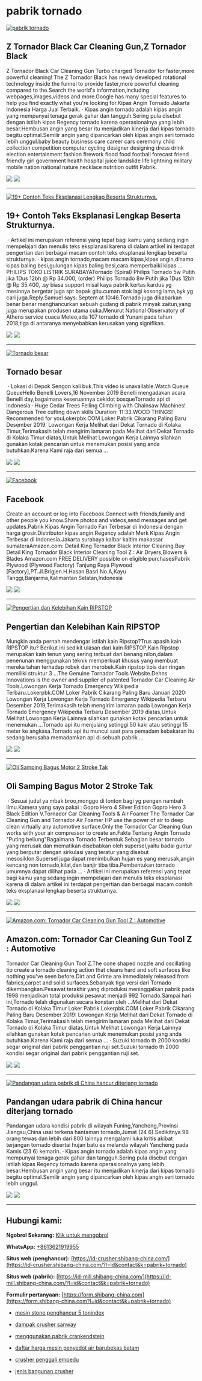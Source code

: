 # pabrik tornado

<a href="https://swt.shibang-china.com/?l=id&img&k=pabrik+tornado" target="_blank">![pabrik tornado](http://static.shibang-china.com/all-800x300/30.jpg)</a>

## Z Tornador Black Car Cleaning Gun,Z Tornador Black
Z Tornador Black Car Cleaning Gun Turbo charged Tornador for faster,more powerful cleaning! The Z Tornador Black has newly developed rotational technology inside the funnel to provide faster,more powerful cleaning compared to the.Search the world's information,including webpages,images,videos and more.Google has many special features to help you find exactly what you're looking for.Kipas Angin Tornado Jakarta Indonesia Harga Jual Terbaik.&nbsp;&#0183;&#32;Kipas angin tornado adalah kipas angin yang mempunyai tenaga gerak gahar dan tangguh.Sering pula disebut dengan istilah kipas Regency tornado karena operasionalnya yang lebih besar.Hembusan angin yang besar itu menjadikan kinerja dari kipas tornado begitu optimal.Semilir angin yang dipancarkan oleh kipas angin seri tornado lebih unggul.baby beauty business care career cars ceremony child collection competition computer cycling designer designing dress drink election entertainment fashion firework flood food football forecast friend friendly girl government health hospital juice landslide life lightning military mobile nation national nature necklace nutrition outfit Pabrik.


<a href="https://whatsapp.shibangsoft.com/WhatsApp.php" target="_blank" title="WhatsApp">![](http://static.shibang-china.com/icon/whatsapp.png)</a> <a href="https://swt.shibang-china.com/?l=id&icon&k=pabrik+tornado" target="_blank">![](http://static.shibang-china.com/icon/chat-id.png)</a>

---

<a href="https://swt.shibang-china.com/?l=id&img&k=pabrik+tornado" target="_blank">![19+ Contoh Teks Eksplanasi Lengkap Beserta Strukturnya.](http://static.shibang-china.com/all-800x300/1066.jpg)</a>

## 19+ Contoh Teks Eksplanasi Lengkap Beserta Strukturnya.
&nbsp;&#0183;&#32;Artikel ini merupakan referensi yang tepat bagi kamu yang sedang ingin mempelajari dan menulis teks eksplanasi karena di dalam artikel ini terdapat pengertian dan berbagai macam contoh teks eksplanasi lengkap beserta strukturnya.&nbsp;&#0183;&#32;kipas angin tornado,macam macam kipas,kipas angin,dinamo kipas baling besi,gulungan kipas baling besi,cara memperbaiki kipas …PHILIPS TOKO LISTRIK SURABAYATornado (Spiral) Philips Tornado 5w Putih jika 1Dus 12bh @ Rp 34.000, (order) Philips Tornado 8w Putih jika 1Dus 12bh @ Rp 35.400, .sy biasa support misal kaya pabrik kertas kardus yg mesinnya bergetar juga spt bapak gitu.cuman stok lagi kosong lama,byk yg cari juga.Reply.Samuel says: Septem at 10:46.Tornado juga dikabarkan benar benar menghancurkan sebuah gudang di pabrik minyak zaitun,yang juga merupakan produsen utama cuka.Menurut National Observatory of Athens service cuaca Meteo,ada 107 tornado di Yunani pada tahun 2018,tiga di antaranya menyebabkan kerusakan yang signifikan.


<a href="https://whatsapp.shibangsoft.com/WhatsApp.php" target="_blank" title="WhatsApp">![](http://static.shibang-china.com/icon/whatsapp.png)</a> <a href="https://swt.shibang-china.com/?l=id&icon&k=pabrik+tornado" target="_blank">![](http://static.shibang-china.com/icon/chat-id.png)</a>

---

<a href="https://swt.shibang-china.com/?l=id&img&k=pabrik+tornado" target="_blank">![Tornado besar](http://static.shibang-china.com/all-800x300/546.jpg)</a>

## Tornado besar
&nbsp;&#0183;&#32;Lokasi di Depok Sengon kali buk.This video is unavailable.Watch Queue QueueHello Benelli Lovers,16 November 2019 Benelli mengadakan acara Benelli day,bagaimana keseruannya cekidot bosqueTornado api di indonesia&nbsp;&#0183;&#32;Huge Cedar Trees Felling Climbing with Chainsaw Machines! Dangerous Tree cutting down skills Duration: 11:33.WOOD THINGS! Recommended for youLokerpbk.COM Loker Pabrik Cikarang Paling Baru Desember 2019: Lowongan Kerja Melihat dari Dekat Tornado di Kolaka Timur,Terimakasih telah mengirim lamaran pada Melihat dari Dekat Tornado di Kolaka Timur diatas,Untuk Melihat Lowongan Kerja Lainnya silahkan gunakan kotak pencarian untuk menemukan posisi yang anda butuhkan.Karena Kami raja dari semua …


<a href="https://whatsapp.shibangsoft.com/WhatsApp.php" target="_blank" title="WhatsApp">![](http://static.shibang-china.com/icon/whatsapp.png)</a> <a href="https://swt.shibang-china.com/?l=id&icon&k=pabrik+tornado" target="_blank">![](http://static.shibang-china.com/icon/chat-id.png)</a>

---

<a href="https://swt.shibang-china.com/?l=id&img&k=pabrik+tornado" target="_blank">![Facebook](http://static.shibang-china.com/all-800x300/14.jpg)</a>

## Facebook
Create an account or log into Facebook.Connect with friends,family and other people you know.Share photos and videos,send messages and get updates.Pabrik Kipas Angin Tornado Fan Terbesar di Indonesia dengan harga grosir.Distributor kipas angin.Regency adalah Merk Kipas Angin Terbesar di Indonesia.Jakarta surabaya kalbar kaltim makassar sumateraAmazon.com: Detail King Tornador Black Interior Cleaning.Buy Detail King Tornador Black Interior Cleaning Tool Z : Air Dryers,Blowers &amp; Blades Amazon.com FREE DELIVERY possible on eligible purchasesPabrik Plywood (Plywood Factory) Tanjung Raya Plywood [Factory],PT.Jl.Brigjen.H.Hasan Basri No.A,Kayu Tanggi,Banjarma,Kalimantan Selatan,Indonesia


<a href="https://whatsapp.shibangsoft.com/WhatsApp.php" target="_blank" title="WhatsApp">![](http://static.shibang-china.com/icon/whatsapp.png)</a> <a href="https://swt.shibang-china.com/?l=id&icon&k=pabrik+tornado" target="_blank">![](http://static.shibang-china.com/icon/chat-id.png)</a>

---

<a href="https://swt.shibang-china.com/?l=id&img&k=pabrik+tornado" target="_blank">![Pengertian dan Kelebihan Kain RIPSTOP](http://static.shibang-china.com/all-800x300/1418.jpg)</a>

## Pengertian dan Kelebihan Kain RIPSTOP
Mungkin anda pernah mendengar istilah kain Ripstop?Trus apasih kain RIPSTOP itu? Berikut ini sedikit ulasan dari kain RIPSTOP,Kain Ripstop merupakan kain tenun yang sering terbuat dari benang nilon,dalam penenunan menggunakan teknik memperkuat khusus yang membuat mereka tahan terhadap robek dan merobek.Kain ripstop tipis dan ringan memiliki struktur 3 …The Genuine Tornador Tools Website.Dehns Innovations is the owner and supplier of patented Tornador Car Cleaning Air Tools.Lowongan Kerja Tornado Emergency Wikipedia Terbaru.Lokerpbk.COM Loker Pabrik Cikarang Paling Baru Januari 2020: Lowongan Kerja Lowongan Kerja Tornado Emergency Wikipedia Terbaru Desember 2019,Terimakasih telah mengirim lamaran pada Lowongan Kerja Tornado Emergency Wikipedia Terbaru Desember 2019 diatas,Untuk Melihat Lowongan Kerja Lainnya silahkan gunakan kotak pencarian untuk menemukan …Tornado api itu menjulang setinggi 50 kaki atau setinggi 15 meter ke angkasa.Tornado api itu muncul saat para pemadam kebakaran itu sedang berusaha memadamkan api di sebuah pabrik …


<a href="https://whatsapp.shibangsoft.com/WhatsApp.php" target="_blank" title="WhatsApp">![](http://static.shibang-china.com/icon/whatsapp.png)</a> <a href="https://swt.shibang-china.com/?l=id&icon&k=pabrik+tornado" target="_blank">![](http://static.shibang-china.com/icon/chat-id.png)</a>

---

<a href="https://swt.shibang-china.com/?l=id&img&k=pabrik+tornado" target="_blank">![Oli Samping Bagus Motor 2 Stroke Tak](http://static.shibang-china.com/all-800x300/542.jpg)</a>

## Oli Samping Bagus Motor 2 Stroke Tak
&nbsp;&#0183;&#32;Sesuai judul ya mbak broo,monggo di tonton bagi yg pengen nambah Ilmu.Kamera yang saya pakai : Gopro Hero 4 Silver Edition Gopro Hero 3 Black Edition V.Tornador Car Cleaning Tools &amp; Air Foamer The Tornador Car Cleaning Gun and Tornador Air Foamer HP use the power of air to deep clean virtually any automotive surface.Only the Tornador Car Cleaning Gun works with your air compressor to create an.Fakta Tentang Angin Tornado &quot;Puting beliung&quot;Bagaimana Tornado Terbentuk Sebagian besar tornado yang merusak dan mematikan disebabkan oleh supersel,yaitu badai guntur yang berputar dengan sirkulasi yang teratur yang disebut mesosiklon.Supersel juga dapat menimbulkan hujan es yang merusak,angin kencang non tornado,kilat,dan banjir tiba tiba.Pembentukan tornado umumnya dapat dilihat pada …&nbsp;&#0183;&#32;Artikel ini merupakan referensi yang tepat bagi kamu yang sedang ingin mempelajari dan menulis teks eksplanasi karena di dalam artikel ini terdapat pengertian dan berbagai macam contoh teks eksplanasi lengkap beserta strukturnya.


<a href="https://whatsapp.shibangsoft.com/WhatsApp.php" target="_blank" title="WhatsApp">![](http://static.shibang-china.com/icon/whatsapp.png)</a> <a href="https://swt.shibang-china.com/?l=id&icon&k=pabrik+tornado" target="_blank">![](http://static.shibang-china.com/icon/chat-id.png)</a>

---

<a href="https://swt.shibang-china.com/?l=id&img&k=pabrik+tornado" target="_blank">![Amazon.com: Tornador Car Cleaning Gun Tool Z : Automotive](http://static.shibang-china.com/all-800x300/483.jpg)</a>

## Amazon.com: Tornador Car Cleaning Gun Tool Z : Automotive
Tornador Car Cleaning Gun Tool Z.The cone shaped nozzle and oscillating tip create a tornado cleaning action that cleans hard and soft surfaces like nothing you've seen before.Dirt and Grime are immediately released from fabrics,carpet and solid surfaces.Sebanyak tiga versi dari Tornado dikembangkan.Pesawat terakhir yang diproduksi meninggalkan pabrik pada 1998 menjadikan total produksi pesawat menjadi 992 Tornado.Sampai hari ini,Tornado telah digunakan secara konstan oleh …Melihat dari Dekat Tornado di Kolaka Timur Loker Pabrik.Lokerpbk.COM Loker Pabrik Cikarang Paling Baru Desember 2019: Lowongan Kerja Melihat dari Dekat Tornado di Kolaka Timur,Terimakasih telah mengirim lamaran pada Melihat dari Dekat Tornado di Kolaka Timur diatas,Untuk Melihat Lowongan Kerja Lainnya silahkan gunakan kotak pencarian untuk menemukan posisi yang anda butuhkan.Karena Kami raja dari semua …&nbsp;&#0183;&#32;Suzuki tornado th 2000 kondisi segar original dari pabrik penggantian ruji set.Suzuki tornado th 2000 kondisi segar original dari pabrik penggantian ruji set.


<a href="https://whatsapp.shibangsoft.com/WhatsApp.php" target="_blank" title="WhatsApp">![](http://static.shibang-china.com/icon/whatsapp.png)</a> <a href="https://swt.shibang-china.com/?l=id&icon&k=pabrik+tornado" target="_blank">![](http://static.shibang-china.com/icon/chat-id.png)</a>

---

<a href="https://swt.shibang-china.com/?l=id&img&k=pabrik+tornado" target="_blank">![Pandangan udara pabrik di China hancur diterjang tornado](http://static.shibang-china.com/all-800x300/183.jpg)</a>

## Pandangan udara pabrik di China hancur diterjang tornado
Pandangan udara kondisi pabrik di wilayah Funing,Yancheng,Provinsi Jiangsu,China usai terkena hantaman tornado,Jumat (24 6).Sedikitnya 98 orang tewas dan lebih dari 800 lainnya mengalami luka kritis akibat terjangan tornado disertai hujan batu es melanda wilayah Yancheng pada Kamis (23 6) kemarin.&nbsp;&#0183;&#32;Kipas angin tornado adalah kipas angin yang mempunyai tenaga gerak gahar dan tangguh.Sering pula disebut dengan istilah kipas Regency tornado karena operasionalnya yang lebih besar.Hembusan angin yang besar itu menjadikan kinerja dari kipas tornado begitu optimal.Semilir angin yang dipancarkan oleh kipas angin seri tornado lebih unggul.

<a href="https://whatsapp.shibangsoft.com/WhatsApp.php" target="_blank" title="WhatsApp">![](http://static.shibang-china.com/icon/whatsapp.png)</a> <a href="https://swt.shibang-china.com/?l=id&icon&k=pabrik+tornado" target="_blank">![](http://static.shibang-china.com/icon/chat-id.png)</a>

---
## Hubungi kami:

**Ngobrol Sekarang:** [Klik untuk mengobrol](https://swt.shibang-china.com?l=id&contact&k=pabrik+tornado)

**WhatsApp:**  [+8613621919955](https://whatsapp.shibangsoft.com/WhatsApp.php)

**Situs web (penghancur):** [https://id-crusher.shibang-china.com/](https://id-crusher.shibang-china.com/?l=id&contact&k=pabrik+tornado)

**Situs web (pabrik):** [https://id-mill.shibang-china.com/](https://id-mill.shibang-china.com/?l=id&contact&k=pabrik+tornado)

**Formulir pertanyaan:** [https://form.shibang-china.com](https://form.shibang-china.com?l=id&contact&k=pabrik+tornado)

* [mesin stone penghancur 5 tonindex](../45/mesin%20stone%20penghancur%205%20tonindex.md)

* [dampak crusher sanway](../50/dampak%20crusher%20sanway.md)

* [menggunakan pabrik crankendstein](../49/menggunakan%20pabrik%20crankendstein.md)

* [daftar harga mesin penyedot air barubekas batam](../43/daftar%20harga%20mesin%20penyedot%20air%20barubekas%20batam.md)

* [crusher penggali empedu](../49/crusher%20penggali%20empedu.md)

* [jenis bangunan crusher](../48/jenis%20bangunan%20crusher.md)